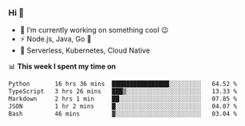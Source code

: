 ### Hi 👋

<!--
**nodejh/nodejh** is a ✨ _special_ ✨ repository because its `README.md` (this file) appears on your GitHub profile.

Here are some ideas to get you started:

- 🔭 I’m currently working on ...
- 🌱 I’m currently learning ...
- 👯 I’m looking to collaborate on ...
- 🤔 I’m looking for help with ...
- 💬 Ask me about ...
- 📫 How to reach me: ...
- 😄 Pronouns: ...
- ⚡ Fun fact: ...
-->

- 🔭 I’m currently working on something cool :wink:
- ⚡ Node.js, Java, Go :thought_balloon:
- 🤖 Serverless, Kubernetes, Cloud Native

📊 **This week I spent my time on**

<!--START_SECTION:waka-->

```txt
Python       16 hrs 36 mins  ████████████████░░░░░░░░░   64.52 %
TypeScript   3 hrs 26 mins   ███▒░░░░░░░░░░░░░░░░░░░░░   13.33 %
Markdown     2 hrs 1 min     ██░░░░░░░░░░░░░░░░░░░░░░░   07.85 %
JSON         1 hr 2 mins     █░░░░░░░░░░░░░░░░░░░░░░░░   04.07 %
Bash         46 mins         ▓░░░░░░░░░░░░░░░░░░░░░░░░   03.04 %
```

<!--END_SECTION:waka-->


<!--
:traffic_light: **Visitors**

![visitors](https://visitor-badge.glitch.me/badge?page_id=nodejh.nodejh)
-->
